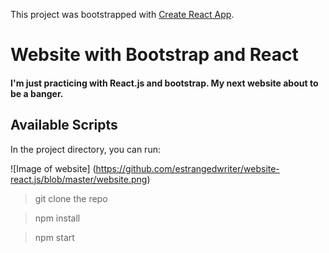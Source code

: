 This project was bootstrapped with [Create React App](https://github.com/facebook/create-react-app).


# Website with Bootstrap and React

#### I'm just practicing with React.js and bootstrap. My next website about to be a banger.

## Available Scripts

In the project directory, you can run:

![Image of website]
(https://github.com/estrangedwriter/website-react.js/blob/master/website.png)


> git clone the repo

> npm install

> npm start